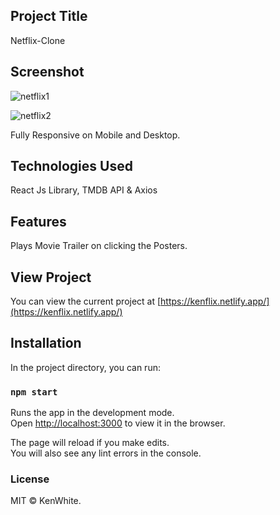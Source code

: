 ## Project Title

Netflix-Clone

## Screenshot

![netflix1](https://user-images.githubusercontent.com/68158625/102902008-5efb6080-447f-11eb-879a-307450ed52dc.png)

![netflix2](https://user-images.githubusercontent.com/68158625/102902041-6f134000-447f-11eb-8e5d-24923f854cd3.png)

Fully Responsive on Mobile and Desktop.

## Technologies Used

React Js Library, TMDB API & Axios

## Features

Plays Movie Trailer on clicking the Posters.

## View Project

You can view the current project at [https://kenflix.netlify.app/](https://kenflix.netlify.app/)

## Installation

In the project directory, you can run:

### `npm start`

Runs the app in the development mode.<br />
Open [http://localhost:3000](http://localhost:3000) to view it in the browser.

The page will reload if you make edits.<br />
You will also see any lint errors in the console.

### License

MIT © KenWhite.
